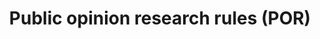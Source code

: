 ---
layout: page
title:  "Public opinion research rules (POR)"
lang: en
permalink: "/por/"
trans_url: "/fr-needed/"
---